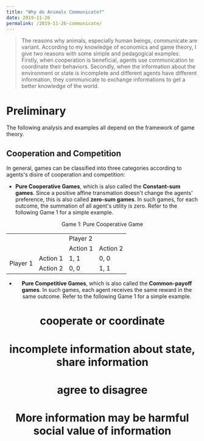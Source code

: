 ```yaml
---
title: "Why do Animals Communicate?"
date: 2019-11-26
permalink: /2019-11-26-communicate/
---
```


> The reasons why animals, especially human beings, communicate are variant. According to my knowledge of economics and game theory, I give two reasons with some simple and pedagogical examples. Firstly, when cooperation is beneficial, agents use communication to coordinate their behaviors. Secondly, when the information about the environment or state is incomplete and different agents have different information, they communicate to exchange informations to get a better knowledge of the world.

# Preliminary
The following analysis and examples all depend on the framework of game theory.

## Cooperation and Competition
In general, games can be classified into three categories according to agents's disire of cooperation and competition:

* **Pure Cooperative Games**, which is also called the **Constant-sum games**. Since a positive affine transmation doesn't change the agents' preference, this is also called **zero-sum games**. In such games, for each outcome, the summation of all agent's utility is zero. Refer to the following Game 1 for a simple example.


<div style="text-align:center">
Game 1: Pure Cooperative Game
<table border-collapse: collapse;>
    <tr>
        <td></td> 
        <td></td> 
        <td colspan="2">Player 2</td>   
   </tr>
   <tr>
        <td></td> 
        <td></td> 
        <td>Action 1</td> 
        <td>Action 2</td> 
   </tr>
    <tr>
        <td rowspan="2">Player 1</td>    
        <td >Action 1</td> 
        <td>1, 1</td> 
        <td>0, 0</td>  
    </tr>
    <tr>
        <td >Action 2</td> 
        <td>0, 0</td> 
        <td>1, 1</td> 
    </tr>
</table>

* **Pure Competitive Games**, which is also called the **Common-payoff games**. In such games, each agent receives the same reward in the same outcome. Refer to the following Game 1 for a simple example.

# cooperate or coordinate

# incomplete information about state, share information

# agree to disagree

# More information may be harmful social value of information

